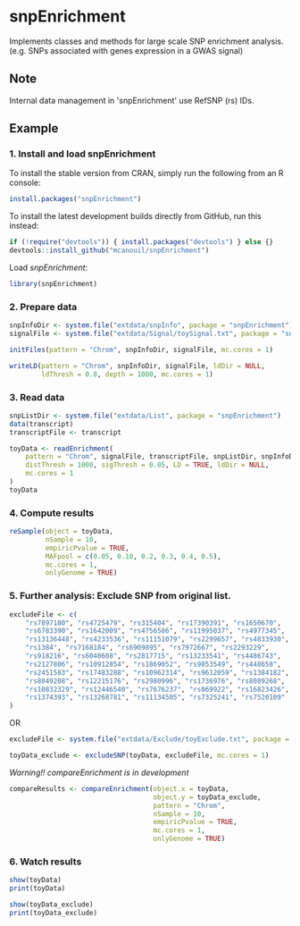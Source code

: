 snpEnrichment
=============

Implements classes and methods for large scale SNP enrichment analysis.
(e.g. SNPs associated with genes expression in a GWAS signal)

## Note
Internal data management in 'snpEnrichment' use RefSNP (rs) IDs.



## Example
### 1. Install and load snpEnrichment
To install the stable version from CRAN, simply run the following from an R console:
```r
install.packages("snpEnrichment")
```
To install the latest development builds directly from GitHub, run this instead:
```r
if (!require("devtools")) { install.packages("devtools") } else {}
devtools::install_github("mcanouil/snpEnrichment")
```
Load *snpEnrichment*:
```r
library(snpEnrichment)
```

### 2. Prepare data
```r
snpInfoDir <- system.file("extdata/snpInfo", package = "snpEnrichment")
signalFile <- system.file("extdata/Signal/toySignal.txt", package = "snpEnrichment")

initFiles(pattern = "Chrom", snpInfoDir, signalFile, mc.cores = 1)

writeLD(pattern = "Chrom", snpInfoDir, signalFile, ldDir = NULL,
        ldThresh = 0.8, depth = 1000, mc.cores = 1)
```

### 3. Read data
```r
snpListDir <- system.file("extdata/List", package = "snpEnrichment")
data(transcript)
transcriptFile <- transcript

toyData <- readEnrichment(
    pattern = "Chrom", signalFile, transcriptFile, snpListDir, snpInfoDir,
    distThresh = 1000, sigThresh = 0.05, LD = TRUE, ldDir = NULL,
    mc.cores = 1
)
toyData
```

### 4. Compute results
```r
reSample(object = toyData,
         nSample = 10,
         empiricPvalue = TRUE,
         MAFpool = c(0.05, 0.10, 0.2, 0.3, 0.4, 0.5),
         mc.cores = 1,
         onlyGenome = TRUE)
```


### 5. Further analysis: Exclude SNP from original list.
```r
excludeFile <- c(
    "rs7897180", "rs4725479", "rs315404", "rs17390391", "rs1650670",
    "rs6783390", "rs1642009", "rs4756586", "rs11995037", "rs4977345",
    "rs13136448", "rs4233536", "rs11151079", "rs2299657", "rs4833930",
    "rs1384", "rs7168184", "rs6909895", "rs7972667", "rs2293229",
    "rs918216", "rs6040608", "rs2817715", "rs13233541", "rs4486743",
    "rs2127806", "rs10912854", "rs1869052", "rs9853549", "rs448658",
    "rs2451583", "rs17483288", "rs10962314", "rs9612059", "rs1384182",
    "rs8049208", "rs12215176", "rs2980996", "rs1736976", "rs8089268",
    "rs10832329", "rs12446540", "rs7676237", "rs869922", "rs16823426",
    "rs1374393", "rs13268781", "rs11134505", "rs7325241", "rs7520109"
)
```
OR
```r
excludeFile <- system.file("extdata/Exclude/toyExclude.txt", package = "snpEnrichment")
```

```r
toyData_exclude <- excludeSNP(toyData, excludeFile, mc.cores = 1)
```
*Warning!! compareEnrichment is in development*
```r
compareResults <- compareEnrichment(object.x = toyData,
                                    object.y = toyData_exclude,
                                    pattern = "Chrom",
                                    nSample = 10,
                                    empiricPvalue = TRUE,
                                    mc.cores = 1,
                                    onlyGenome = TRUE)
```

### 6. Watch results
```r
show(toyData)
print(toyData)

show(toyData_exclude)
print(toyData_exclude)
```
